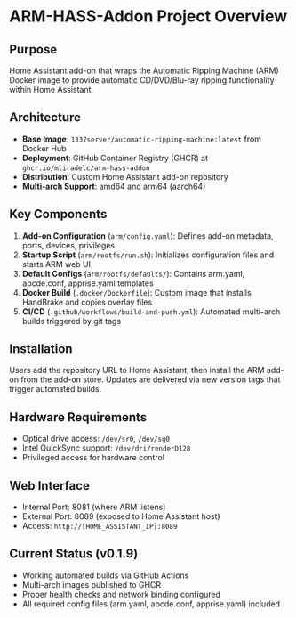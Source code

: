 # ARM-HASS-Addon Project Overview

## Purpose
Home Assistant add-on that wraps the Automatic Ripping Machine (ARM) Docker image to provide automatic CD/DVD/Blu-ray ripping functionality within Home Assistant.

## Architecture
- **Base Image**: `1337server/automatic-ripping-machine:latest` from Docker Hub
- **Deployment**: GitHub Container Registry (GHCR) at `ghcr.io/mliradelc/arm-hass-addon`
- **Distribution**: Custom Home Assistant add-on repository
- **Multi-arch Support**: amd64 and arm64 (aarch64)

## Key Components
1. **Add-on Configuration** (`arm/config.yaml`): Defines add-on metadata, ports, devices, privileges
2. **Startup Script** (`arm/rootfs/run.sh`): Initializes configuration files and starts ARM web UI
3. **Default Configs** (`arm/rootfs/defaults/`): Contains arm.yaml, abcde.conf, apprise.yaml templates
4. **Docker Build** (`.docker/Dockerfile`): Custom image that installs HandBrake and copies overlay files
5. **CI/CD** (`.github/workflows/build-and-push.yml`): Automated multi-arch builds triggered by git tags

## Installation
Users add the repository URL to Home Assistant, then install the ARM add-on from the add-on store. Updates are delivered via new version tags that trigger automated builds.

## Hardware Requirements
- Optical drive access: `/dev/sr0`, `/dev/sg0`
- Intel QuickSync support: `/dev/dri/renderD128`
- Privileged access for hardware control

## Web Interface
- Internal Port: 8081 (where ARM listens)
- External Port: 8089 (exposed to Home Assistant host)
- Access: `http://[HOME_ASSISTANT_IP]:8089`

## Current Status (v0.1.9)
- Working automated builds via GitHub Actions
- Multi-arch images published to GHCR
- Proper health checks and network binding configured
- All required config files (arm.yaml, abcde.conf, apprise.yaml) included
